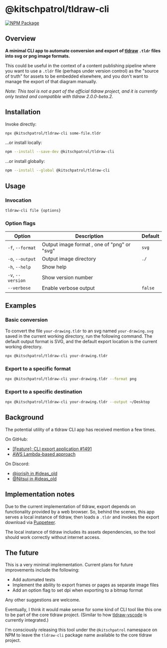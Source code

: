 # @kitschpatrol/tldraw-cli

[![NPM Package](https://img.shields.io/npm/v/@kitschpatrol/tldraw-cli.svg)](https://npmjs.com/package/@kitschpatrol/tldraw-cli)

## Overview

**A minimal CLI app to automate conversion and export of [tldraw](https://tldraw.dev) `.tldr` files into svg or png image formats.**

This could be useful in the context of a content publishing pipeline where you want to use a `.tldr` file (perhaps under version control) as the "source of truth" for assets to be embedded elsewhere, and you don't want to manage the export of that diagram manually.

_Note: This tool is not a part of the official tldraw project, and it is currently only tested and compatible with tldraw 2.0.0-beta.2._

## Installation

Invoke directly:

```sh
npx @kitschpatrol/tldraw-cli some-file.tldr
```

...or install locally:

```sh
npm --install --save-dev @kitschpatrol/tldraw-cli
```

...or install globally:

```sh
npm --install --global @kitschpatrol/tldraw-cli
```

## Usage

### Invocation

```sh
tldraw-cli file {options}
```

### Option flags

| Option            | Description                                 | Default |
| ----------------- | ------------------------------------------- | ------- |
| `-f`, `--format`  | Output image format , one of "png" or "svg" | `svg`   |
| `-o`, `--output`  | Output image directory                      | `./`    |
| `-h`, `--help`    | Show help                                   |         |
| `-v`, `--version` | Show version number                         |         |
| `--verbose`       | Enable verbose output                       | `false` |

## Examples

### Basic conversion

To convert the file `your-drawing.tldr` to an svg named `your-drawing.svg` saved in the current working directory, run the following command. The default output format is SVG, and the default export location is the current working directory.

```sh
npx @kitschpatrol/tldraw-cli your-drawing.tldr
```

### Export to a specific format

```sh
npx @kitschpatrol/tldraw-cli your-drawing.tldr --format png
```

### Export to a specific destination

```sh
npx @kitschpatrol/tldraw-cli your-drawing.tldr --output ~/Desktop
```

## Background

The potential utility of a tldraw CLI app has received mention a few times.

On GitHub:

- [\[Feature\]: CLI export application #1491](https://github.com/tldraw/tldraw/issues/1491)
- [AWS Lambda-based approach](https://gist.github.com/steveruizok/c30fc99b9b3d95a14c82c59bdcc69201)

On Discord:

- [@jorisjh in #ideas_old](https://discord.com/channels/859816885297741824/859816885801713730/1156880056501665802)
- [@Nitsuj in #ideas_old](https://discord.com/channels/859816885297741824/859816885801713730/1020352607920869406)

## Implementation notes

Due to the current implementation of tldraw, export depends on functionality provided by a web browser. So, behind the scenes, this app serves a local instance of tldraw, then loads a `.tldr` and invokes the export download via [Puppeteer](https://pptr.dev).

The local instance of tldraw includes its assets dependencies, so the tool should work correctly without internet access.

## The future

This is a very minimal implementation. Current plans for future improvements include the following:

- Add automated tests
- Implement the ability to export frames or pages as separate image files
- Add an option flag to set dpi when exporting to a bitmap format

Any other suggestions are welcome.

Eventually, I think it would make sense for some kind of CLI tool like this one to be part of the core tldraw project. (Similar to how [tldraw-vscode](https://github.com/tldraw/tldraw/tree/main/apps/vscode) is currently integrated.)

I'm consciously releasing this tool under the `@kitschpatrol` namespace on NPM to leave the `tldraw-cli` package name available to the core tldraw project.
